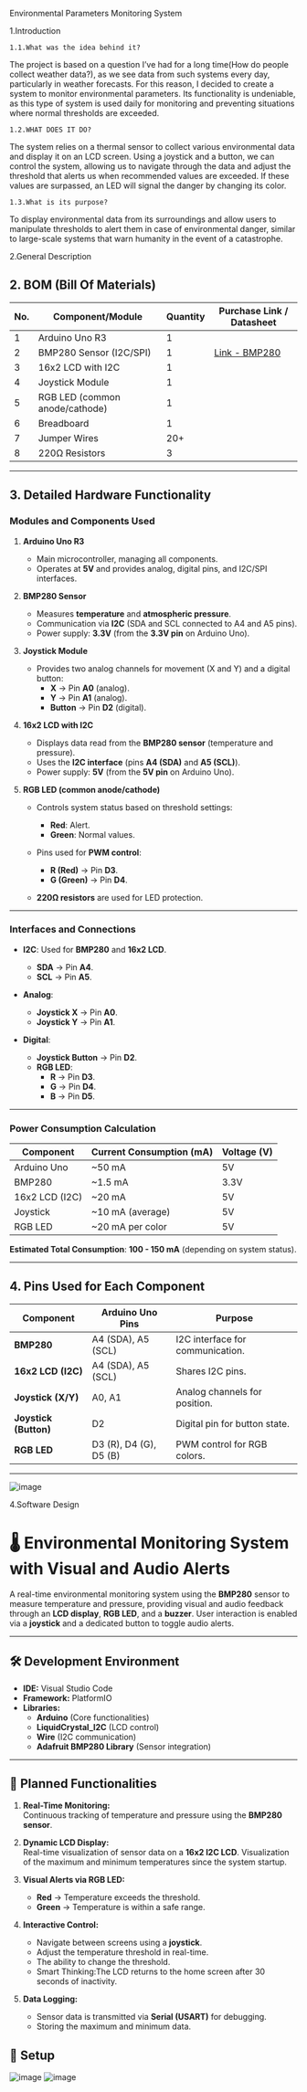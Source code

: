 Environmental Parameters Monitoring System

1.Introduction

    1.1.What was the idea behind it?

  The project is based on a question I’ve had for a long time(How do people collect weather data?), as we see data from such systems every day, particularly in weather forecasts. For this reason, I decided to create a system to monitor environmental parameters. Its functionality is undeniable, as this type of system is used daily for monitoring and preventing situations where normal thresholds are exceeded.

    1.2.WHAT DOES IT DO?

    
The system relies on a thermal sensor to collect various environmental data and display it on an LCD screen. Using a joystick and a button, we can control the system, allowing us to navigate through the data and adjust the threshold that alerts us when recommended values are exceeded. If these values are surpassed, an LED will signal the danger by changing its color.


    1.3.What is its purpose?

To display environmental data from its surroundings and allow users to manipulate thresholds to alert them in case of environmental danger, similar to large-scale systems that warn humanity in the event of a catastrophe.



2.General Description

## **2. BOM (Bill Of Materials)**

| **No.** | **Component/Module**             | **Quantity** | **Purchase Link / Datasheet**                          |
|---------|----------------------------------|--------------|--------------------------------------------------------|
| 1       | Arduino Uno R3                   | 1            |  |
| 2       | BMP280 Sensor (I2C/SPI)          | 1            | [Link - BMP280](https://www.optimusdigital.ro)         |
| 3       | 16x2 LCD with I2C                | 1            |                                                        |
| 4       | Joystick Module                  | 1            |                                                        |
| 5       | RGB LED (common anode/cathode)   | 1            |                                                        |
| 6       | Breadboard                       | 1            |                                                        |
| 7       | Jumper Wires                     | 20+          |                                                        |
| 8       | 220Ω Resistors                   | 3            |                                                        |

---

## **3. Detailed Hardware Functionality**

### **Modules and Components Used**

1. **Arduino Uno R3**  
   - Main microcontroller, managing all components.  
   - Operates at **5V** and provides analog, digital pins, and I2C/SPI interfaces.

2. **BMP280 Sensor**  
   - Measures **temperature** and **atmospheric pressure**.  
   - Communication via **I2C** (SDA and SCL connected to A4 and A5 pins).  
   - Power supply: **3.3V** (from the **3.3V pin** on Arduino Uno).

3. **Joystick Module**  
   - Provides two analog channels for movement (X and Y) and a digital button:  
     - **X** -> Pin **A0** (analog).  
     - **Y** -> Pin **A1** (analog).  
     - **Button** -> Pin **D2** (digital).

4. **16x2 LCD with I2C**  
   - Displays data read from the **BMP280 sensor** (temperature and pressure).  
   - Uses the **I2C interface** (pins **A4 (SDA)** and **A5 (SCL)**).  
   - Power supply: **5V** (from the **5V pin** on Arduino Uno).

5. **RGB LED (common anode/cathode)**  
   - Controls system status based on threshold settings:  
     - **Red**: Alert.  
     - **Green**: Normal values.  
    
   - Pins used for **PWM control**:  
     - **R (Red)** -> Pin **D3**.  
     - **G (Green)** -> Pin **D4**.  
     
   - **220Ω resistors** are used for LED protection.

---

### **Interfaces and Connections**

- **I2C**: Used for **BMP280** and **16x2 LCD**.  
  - **SDA** -> Pin **A4**.  
  - **SCL** -> Pin **A5**.  

- **Analog**:  
  - **Joystick X** -> Pin **A0**.  
  - **Joystick Y** -> Pin **A1**.  

- **Digital**:  
  - **Joystick Button** -> Pin **D2**.  
  - **RGB LED**:  
    - **R** -> Pin **D3**.  
    - **G** -> Pin **D4**.  
    - **B** -> Pin **D5**.  

---

### **Power Consumption Calculation**

| **Component**         | **Current Consumption (mA)** | **Voltage (V)** |
|------------------------|-----------------------------|-----------------|
| Arduino Uno            | ~50 mA                      | 5V              |
| BMP280                 | ~1.5 mA                     | 3.3V            |
| 16x2 LCD (I2C)         | ~20 mA                      | 5V              |
| Joystick               | ~10 mA (average)            | 5V              |
| RGB LED                | ~20 mA per color            | 5V              |

**Estimated Total Consumption**: **100 - 150 mA** (depending on system status).

---

## **4. Pins Used for Each Component**

| **Component**         | **Arduino Uno Pins**          | **Purpose**                           |
|------------------------|------------------------------|---------------------------------------|
| **BMP280**            | A4 (SDA), A5 (SCL)           | I2C interface for communication.      |
| **16x2 LCD (I2C)**    | A4 (SDA), A5 (SCL)           | Shares I2C pins.                      |
| **Joystick (X/Y)**    | A0, A1                       | Analog channels for position.         |
| **Joystick (Button)** | D2                           | Digital pin for button state.         |
| **RGB LED**           | D3 (R), D4 (G), D5 (B)       | PWM control for RGB colors.           |

---



![image](https://github.com/user-attachments/assets/72cbba13-4bb7-445d-91a6-34021d3aa504)



4.Software Design

# 🌡️ Environmental Monitoring System with Visual and Audio Alerts

A real-time environmental monitoring system using the **BMP280** sensor to measure temperature and pressure, providing visual and audio feedback through an **LCD display**, **RGB LED**, and a **buzzer**. User interaction is enabled via a **joystick** and a dedicated button to toggle audio alerts.

---

## 🛠️ **Development Environment**

- **IDE:** Visual Studio Code  
- **Framework:** PlatformIO  
- **Libraries:**  
  - **Arduino** (Core functionalities)  
  - **LiquidCrystal_I2C** (LCD control)  
  - **Wire** (I2C communication)  
  - **Adafruit BMP280 Library** (Sensor integration)

---

## 🎯 **Planned Functionalities**

1. **Real-Time Monitoring:**  
   Continuous tracking of temperature and pressure using the **BMP280 sensor**.
   

3. **Dynamic LCD Display:**  
   Real-time visualization of sensor data on a **16x2 I2C LCD**.
   Visualization of the maximum and minimum temperatures since the system startup.


5. **Visual Alerts via RGB LED:**  
   - **Red** → Temperature exceeds the threshold.  
   - **Green** → Temperature is within a safe range.

6. **Interactive Control:**  
   - Navigate between screens using a **joystick**.  
   - Adjust the temperature threshold in real-time.
   - The ability to change the threshold.
   - Smart Thinking:The LCD returns to the home screen after 30 seconds of inactivity.


7. **Data Logging:**  
   - Sensor data is transmitted via **Serial (USART)** for debugging.
   - Storing the maximum and minimum data.


## 💾 **Setup**



![image](https://github.com/user-attachments/assets/37b1ca96-ec28-43f9-bc4a-99d512282ca9)
![image](https://github.com/user-attachments/assets/a69890b5-6c6a-4691-b3b1-c3d6252aa094)





